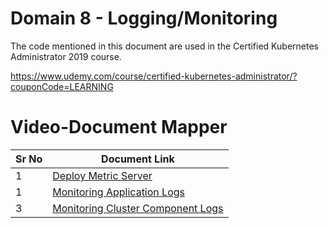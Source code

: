 # Domain 8 - Logging/Monitoring

The code mentioned in this document are used in the Certified Kubernetes Administrator 2019 course.

https://www.udemy.com/course/certified-kubernetes-administrator/?couponCode=LEARNING


# Video-Document Mapper

| Sr No | Document Link |
| ------ | ------ |
| 1 | [Deploy Metric Server][PlDa] |
| 1 | [Monitoring Application Logs][PlDb] |
| 3 | [Monitoring Cluster Component Logs][PlDc] 



   [PlDa]: <https://github.com/zealvora/certified-kubernetes-administrator/blob/master/Domain%208%20-%20Logging%20and%20Monitoring/deplyoing-metric-server.md>
   [PlDb]: <https://github.com/zealvora/certified-kubernetes-administrator/blob/master/Domain%208%20-%20Logging%20and%20Monitoring/pod-logging.md>
   [PlDc]: <https://github.com/zealvora/certified-kubernetes-administrator/blob/master/Domain%208%20-%20Logging%20and%20Monitoring/journalctl-commands.md>
